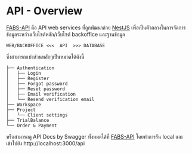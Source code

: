 # API - Overview

[FABS-API](https://github.com/timethunder/fabs-api/) คือ API web services ที่ถูกพัฒนาด้วย [NestJS](https://nestjs.com/) เพื่อเป็นตัวกลางในการจัดการข้อมูลระหว่างเว็บไซต์หลัก/เว็บไซต์ backoffice และฐานข้อมูล

```
WEB/BACKOFFICE <<<  API  >>> DATABASE
```

ซึ่งสามารถแบ่งส่วนหลักๆเป็นหมวดได้ดังนี้

```
├── Authentication
│	├── Login
│	├── Register
│	├── Forgot password
│	├── Reset password
│	├── Email verification
│   └── Resend verification email
├── Workspace
├── Project
│   └── Client settings
├── TrialBalance
└── Order & Payment
```

หรือสามารถดู API Docs by Swagger ทั้งหมดได้ที่ [FABS-API](https://github.com/timethunder/fabs-api/) โดยทำการรัน local และเข้าไปยัง http://localhost:3000/api
